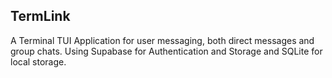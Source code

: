 ## TermLink
A Terminal TUI Application for user messaging, both direct messages and group chats.
Using Supabase for Authentication and Storage and SQLite for local storage.

